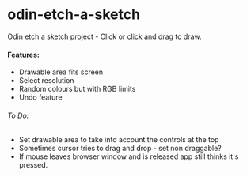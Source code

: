 # odin-etch-a-sketch

Odin etch a sketch project - Click or click and drag to draw.

#### Features:

- Drawable area fits screen
- Select resolution
- Random colours but with RGB limits
- Undo feature

###### To Do:

- Set drawable area to take into account the controls at the top
- Sometimes cursor tries to drag and drop - set non draggable?
- If mouse leaves browser window and is released app still thinks it's pressed.

